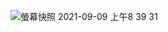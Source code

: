 ![螢幕快照 2021-09-09 上午8 39 31](https://user-images.githubusercontent.com/83579353/133101772-676ad86f-e8af-4c2d-950f-9489452c87a5.png)
